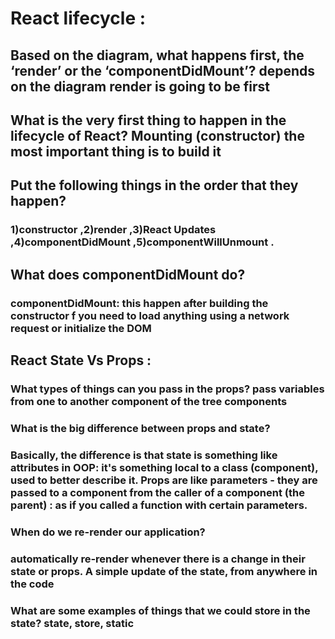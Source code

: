 # React lifecycle :
 ## Based on the diagram, what happens first, the ‘render’ or the ‘componentDidMount’? depends on the diagram  render is going to be first 

 ## What is the very first thing to happen in the lifecycle of React? Mounting (constructor) the most important thing is to build it

## Put the following things in the order that they happen?
### 1)constructor ,2)render ,3)React Updates ,4)componentDidMount ,5)componentWillUnmount .

## What does componentDidMount do?
### componentDidMount: this happen after building the constructor f you need to load anything using a network request or initialize the DOM


## React State Vs Props :
 ### What types of things can you pass in the props? pass variables from one to another component of the tree components

### What is the big difference between props and state?
### Basically, the difference is that state is something like attributes in OOP: it's something local to a class (component), used to better describe it. Props are like parameters - they are passed to a component from the caller of a component (the parent) : as if you called a function with certain parameters.

### When do we re-render our application?
### automatically re-render whenever there is a change in their state or props. A simple update of the state, from anywhere in the code

### What are some examples of things that we could store in the state? state, store, static